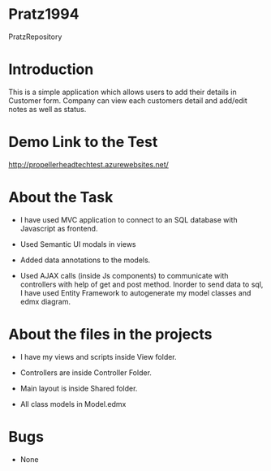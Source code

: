 # Pratz1994
PratzRepository

# Introduction

This is a simple application which allows users to add their details in Customer form. Company can view each customers detail and add/edit notes as well as status. 



# Demo Link to the Test

http://propellerheadtechtest.azurewebsites.net/

# About the Task

- I have used MVC application to connect to an SQL database with Javascript as frontend.

- Used Semantic UI modals in views 

- Added data annotations to the models.

- Used AJAX calls (inside Js components) to communicate with controllers with help of get and post method. Inorder to send data to sql, I have used Entity Framework to autogenerate my model classes and edmx diagram.


# About the files in the projects

- I have my views and scripts inside View folder.

- Controllers are inside Controller Folder.

- Main layout is inside Shared folder.

- All class models in Model.edmx


# Bugs 

- None 

